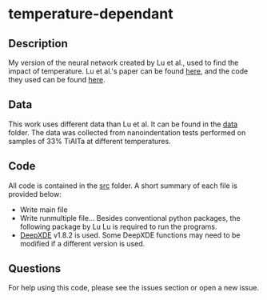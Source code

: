 # temperature-dependant

## Description
My version of the neural network created by Lu et al., used to find the impact of temperature.
Lu et al.'s paper can be found [here](https://www.pnas.org/content/early/2020/03/13/1922210117), and the code they used can be found [here](https://github.com/lululxvi/deep-learning-for-indentation).

## Data
This work uses different data than Lu et al. It can be found in the [data](data) folder. The data was collected from nanoindentation tests performed on samples of 33% TiAlTa at different temperatures.

## Code
All code is contained in the [src](src) folder. A short summary of each file is provided below:
- Write main file
- Write runmultiple file...
Besides conventional python packages, the following package by Lu Lu is required to run the programs.
- [DeepXDE](https://github.com/lululxvi/deepxde) v1.8.2 is used. Some DeepXDE functions may need to be modified if a different version is used.

## Questions
For help using this code, please see the issues section or open a new issue.